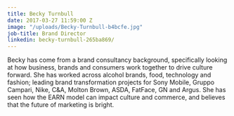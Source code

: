 ```yaml
---
title: Becky Turnbull
date: 2017-03-27 11:59:00 Z
image: "/uploads/Becky-Turnbull-b4bcfe.jpg"
job-title: Brand Director
linkedin: becky-turnbull-265ba869/
---
```


Becky has come from a brand consultancy background, specifically looking at how business, brands and consumers work together to drive culture forward. She has worked across alcohol brands, food, technology and fashion; leading brand transformation projects for Sony Mobile, Gruppo Campari, Nike, C&A, Molton Brown, ASDA, FatFace, GN and Argus. She has seen how the EARN model can impact culture and commerce, and believes that the future of marketing is bright.